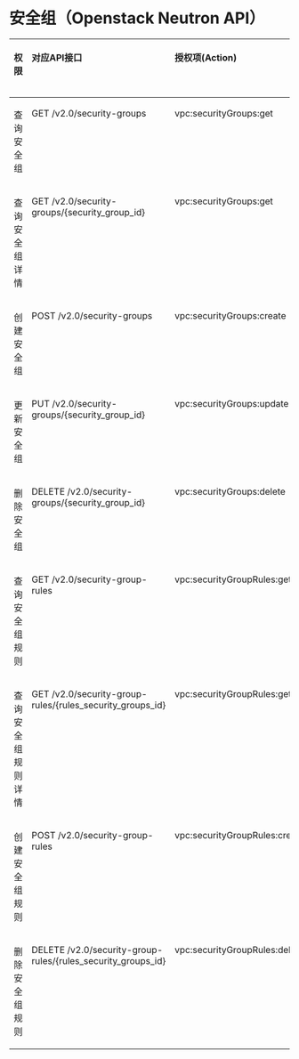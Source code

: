 # 安全组（Openstack Neutron API）<a name="vpc_permission_0016"></a>

<a name="table111868166448"></a>
<table><thead align="left"><tr id="row202761516194420"><th class="cellrowborder" valign="top" width="11.46%" id="mcps1.1.6.1.1"><p id="p6174435204812"><a name="p6174435204812"></a><a name="p6174435204812"></a>权限</p>
</th>
<th class="cellrowborder" valign="top" width="28.850000000000005%" id="mcps1.1.6.1.2"><p id="p8174113504816"><a name="p8174113504816"></a><a name="p8174113504816"></a>对应API接口</p>
</th>
<th class="cellrowborder" valign="top" width="24.17%" id="mcps1.1.6.1.3"><p id="p8701346133717"><a name="p8701346133717"></a><a name="p8701346133717"></a>授权项(Action)</p>
</th>
<th class="cellrowborder" valign="top" width="17.080000000000002%" id="mcps1.1.6.1.4"><p id="p5985736163016"><a name="p5985736163016"></a><a name="p5985736163016"></a>IAM项目(Project)</p>
</th>
<th class="cellrowborder" valign="top" width="18.440000000000005%" id="mcps1.1.6.1.5"><p id="p8985133619300"><a name="p8985133619300"></a><a name="p8985133619300"></a>企业项目(Enterprise Project)</p>
</th>
</tr>
</thead>
<tbody><tr id="row1327615166444"><td class="cellrowborder" valign="top" width="11.46%" headers="mcps1.1.6.1.1 "><p id="p121401137121311"><a name="p121401137121311"></a><a name="p121401137121311"></a>查询安全组</p>
</td>
<td class="cellrowborder" valign="top" width="28.850000000000005%" headers="mcps1.1.6.1.2 "><p id="p527614163445"><a name="p527614163445"></a><a name="p527614163445"></a>GET /v2.0/security-groups</p>
</td>
<td class="cellrowborder" valign="top" width="24.17%" headers="mcps1.1.6.1.3 "><p id="p98711213440"><a name="p98711213440"></a><a name="p98711213440"></a>vpc:securityGroups:get</p>
</td>
<td class="cellrowborder" valign="top" width="17.080000000000002%" headers="mcps1.1.6.1.4 "><p id="p1475655902719"><a name="p1475655902719"></a><a name="p1475655902719"></a>√</p>
</td>
<td class="cellrowborder" valign="top" width="18.440000000000005%" headers="mcps1.1.6.1.5 "><p id="p153706545313"><a name="p153706545313"></a><a name="p153706545313"></a>×</p>
</td>
</tr>
<tr id="row1276141614415"><td class="cellrowborder" valign="top" width="11.46%" headers="mcps1.1.6.1.1 "><p id="p31401537101319"><a name="p31401537101319"></a><a name="p31401537101319"></a>查询安全组详情</p>
</td>
<td class="cellrowborder" valign="top" width="28.850000000000005%" headers="mcps1.1.6.1.2 "><p id="p7277416144413"><a name="p7277416144413"></a><a name="p7277416144413"></a>GET /v2.0/security-groups/{security_group_id}</p>
</td>
<td class="cellrowborder" valign="top" width="24.17%" headers="mcps1.1.6.1.3 "><p id="p10403422194410"><a name="p10403422194410"></a><a name="p10403422194410"></a>vpc:securityGroups:get</p>
</td>
<td class="cellrowborder" valign="top" width="17.080000000000002%" headers="mcps1.1.6.1.4 "><p id="p167561459142711"><a name="p167561459142711"></a><a name="p167561459142711"></a>√</p>
</td>
<td class="cellrowborder" valign="top" width="18.440000000000005%" headers="mcps1.1.6.1.5 "><p id="p1370175418319"><a name="p1370175418319"></a><a name="p1370175418319"></a>×</p>
</td>
</tr>
<tr id="row8277141624413"><td class="cellrowborder" valign="top" width="11.46%" headers="mcps1.1.6.1.1 "><p id="p1114023711130"><a name="p1114023711130"></a><a name="p1114023711130"></a>创建安全组</p>
</td>
<td class="cellrowborder" valign="top" width="28.850000000000005%" headers="mcps1.1.6.1.2 "><p id="p1827717168446"><a name="p1827717168446"></a><a name="p1827717168446"></a>POST /v2.0/security-groups</p>
</td>
<td class="cellrowborder" valign="top" width="24.17%" headers="mcps1.1.6.1.3 "><p id="p1849202313448"><a name="p1849202313448"></a><a name="p1849202313448"></a>vpc:securityGroups:create</p>
</td>
<td class="cellrowborder" valign="top" width="17.080000000000002%" headers="mcps1.1.6.1.4 "><p id="p9757145912271"><a name="p9757145912271"></a><a name="p9757145912271"></a>√</p>
</td>
<td class="cellrowborder" valign="top" width="18.440000000000005%" headers="mcps1.1.6.1.5 "><p id="p19370155411318"><a name="p19370155411318"></a><a name="p19370155411318"></a>×</p>
</td>
</tr>
<tr id="row6277111674416"><td class="cellrowborder" valign="top" width="11.46%" headers="mcps1.1.6.1.1 "><p id="p14140113791317"><a name="p14140113791317"></a><a name="p14140113791317"></a>更新安全组</p>
</td>
<td class="cellrowborder" valign="top" width="28.850000000000005%" headers="mcps1.1.6.1.2 "><p id="p3277616144414"><a name="p3277616144414"></a><a name="p3277616144414"></a>PUT /v2.0/security-groups/{security_group_id}</p>
</td>
<td class="cellrowborder" valign="top" width="24.17%" headers="mcps1.1.6.1.3 "><p id="p138071424124410"><a name="p138071424124410"></a><a name="p138071424124410"></a>vpc:securityGroups:update</p>
</td>
<td class="cellrowborder" valign="top" width="17.080000000000002%" headers="mcps1.1.6.1.4 "><p id="p187577594276"><a name="p187577594276"></a><a name="p187577594276"></a>√</p>
</td>
<td class="cellrowborder" valign="top" width="18.440000000000005%" headers="mcps1.1.6.1.5 "><p id="p10370105493116"><a name="p10370105493116"></a><a name="p10370105493116"></a>×</p>
</td>
</tr>
<tr id="row13278116104413"><td class="cellrowborder" valign="top" width="11.46%" headers="mcps1.1.6.1.1 "><p id="p1141133731317"><a name="p1141133731317"></a><a name="p1141133731317"></a>删除安全组</p>
</td>
<td class="cellrowborder" valign="top" width="28.850000000000005%" headers="mcps1.1.6.1.2 "><p id="p1927814164440"><a name="p1927814164440"></a><a name="p1927814164440"></a>DELETE /v2.0/security-groups/{security_group_id}</p>
</td>
<td class="cellrowborder" valign="top" width="24.17%" headers="mcps1.1.6.1.3 "><p id="p893572614442"><a name="p893572614442"></a><a name="p893572614442"></a>vpc:securityGroups:delete</p>
</td>
<td class="cellrowborder" valign="top" width="17.080000000000002%" headers="mcps1.1.6.1.4 "><p id="p7890391778"><a name="p7890391778"></a><a name="p7890391778"></a>√</p>
</td>
<td class="cellrowborder" valign="top" width="18.440000000000005%" headers="mcps1.1.6.1.5 "><p id="p089193915720"><a name="p089193915720"></a><a name="p089193915720"></a>×</p>
</td>
</tr>
<tr id="row627815168444"><td class="cellrowborder" valign="top" width="11.46%" headers="mcps1.1.6.1.1 "><p id="p2014111373133"><a name="p2014111373133"></a><a name="p2014111373133"></a>查询安全组规则</p>
</td>
<td class="cellrowborder" valign="top" width="28.850000000000005%" headers="mcps1.1.6.1.2 "><p id="p10278116124410"><a name="p10278116124410"></a><a name="p10278116124410"></a>GET /v2.0/security-group-rules</p>
</td>
<td class="cellrowborder" valign="top" width="24.17%" headers="mcps1.1.6.1.3 "><p id="p1358653024420"><a name="p1358653024420"></a><a name="p1358653024420"></a>vpc:securityGroupRules:get</p>
</td>
<td class="cellrowborder" valign="top" width="17.080000000000002%" headers="mcps1.1.6.1.4 "><p id="p208913917720"><a name="p208913917720"></a><a name="p208913917720"></a>√</p>
</td>
<td class="cellrowborder" valign="top" width="18.440000000000005%" headers="mcps1.1.6.1.5 "><p id="p189143911712"><a name="p189143911712"></a><a name="p189143911712"></a>×</p>
</td>
</tr>
<tr id="row13278171615443"><td class="cellrowborder" valign="top" width="11.46%" headers="mcps1.1.6.1.1 "><p id="p414183714131"><a name="p414183714131"></a><a name="p414183714131"></a>查询安全组规则详情</p>
</td>
<td class="cellrowborder" valign="top" width="28.850000000000005%" headers="mcps1.1.6.1.2 "><p id="p827816164443"><a name="p827816164443"></a><a name="p827816164443"></a>GET /v2.0/security-group-rules/{rules_security_groups_id}</p>
</td>
<td class="cellrowborder" valign="top" width="24.17%" headers="mcps1.1.6.1.3 "><p id="p134853214444"><a name="p134853214444"></a><a name="p134853214444"></a>vpc:securityGroupRules:get</p>
</td>
<td class="cellrowborder" valign="top" width="17.080000000000002%" headers="mcps1.1.6.1.4 "><p id="p9895391278"><a name="p9895391278"></a><a name="p9895391278"></a>√</p>
</td>
<td class="cellrowborder" valign="top" width="18.440000000000005%" headers="mcps1.1.6.1.5 "><p id="p15895391873"><a name="p15895391873"></a><a name="p15895391873"></a>×</p>
</td>
</tr>
<tr id="row1427916168445"><td class="cellrowborder" valign="top" width="11.46%" headers="mcps1.1.6.1.1 "><p id="p114120374136"><a name="p114120374136"></a><a name="p114120374136"></a>创建安全组规则</p>
</td>
<td class="cellrowborder" valign="top" width="28.850000000000005%" headers="mcps1.1.6.1.2 "><p id="p1627917161448"><a name="p1627917161448"></a><a name="p1627917161448"></a>POST /v2.0/security-group-rules</p>
</td>
<td class="cellrowborder" valign="top" width="24.17%" headers="mcps1.1.6.1.3 "><p id="p327293419443"><a name="p327293419443"></a><a name="p327293419443"></a>vpc:securityGroupRules:create</p>
</td>
<td class="cellrowborder" valign="top" width="17.080000000000002%" headers="mcps1.1.6.1.4 "><p id="p128963917718"><a name="p128963917718"></a><a name="p128963917718"></a>√</p>
</td>
<td class="cellrowborder" valign="top" width="18.440000000000005%" headers="mcps1.1.6.1.5 "><p id="p15898395714"><a name="p15898395714"></a><a name="p15898395714"></a>×</p>
</td>
</tr>
<tr id="row1927921619447"><td class="cellrowborder" valign="top" width="11.46%" headers="mcps1.1.6.1.1 "><p id="p014143715135"><a name="p014143715135"></a><a name="p014143715135"></a>删除安全组规则</p>
</td>
<td class="cellrowborder" valign="top" width="28.850000000000005%" headers="mcps1.1.6.1.2 "><p id="p19279141614412"><a name="p19279141614412"></a><a name="p19279141614412"></a>DELETE /v2.0/security-group-rules/{rules_security_groups_id}</p>
</td>
<td class="cellrowborder" valign="top" width="24.17%" headers="mcps1.1.6.1.3 "><p id="p18887113614448"><a name="p18887113614448"></a><a name="p18887113614448"></a>vpc:securityGroupRules:delete</p>
</td>
<td class="cellrowborder" valign="top" width="17.080000000000002%" headers="mcps1.1.6.1.4 "><p id="p0212644973"><a name="p0212644973"></a><a name="p0212644973"></a>√</p>
</td>
<td class="cellrowborder" valign="top" width="18.440000000000005%" headers="mcps1.1.6.1.5 "><p id="p821214415714"><a name="p821214415714"></a><a name="p821214415714"></a>×</p>
</td>
</tr>
</tbody>
</table>

